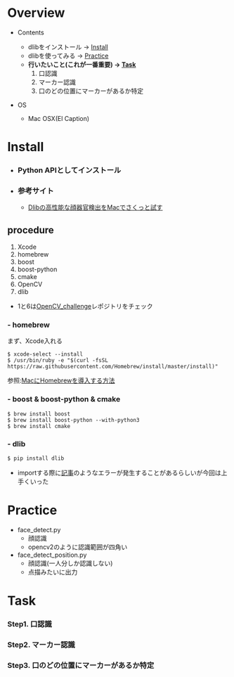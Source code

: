 # Overview
- Contents
    - dlibをインストール → [Install](#install)
    - dlibを使ってみる → [Practice](#practice)
    - **行いたいこと(これが一番重要) → [Task](#task)**
        1. 口認識
        2. マーカー認識
        3. 口のどの位置にマーカーがあるか特定

- OS
    - Mac OSX(El Caption)

# Install
- ### Python APIとしてインストール
- ### 参考サイト
    - [Dlibの高性能な顔器官検出をMacでさくっと試す](https://qiita.com/naoyu822/items/7cce2f2dbad24931cc87)
## procedure
1. Xcode
2. homebrew
3. boost
4. boost-python
5. cmake
6. OpenCV
7. dlib
- 1と6は[OpenCV_challenge](https://github.com/kkkodai/OpenCV_challenge#install)レポジトリをチェック

### - homebrew
まず、Xcode入れる
```
$ xcode-select --install
$ /usr/bin/ruby -e "$(curl -fsSL https://raw.githubusercontent.com/Homebrew/install/master/install)"
```
参照:[MacにHomebrewを導入する方法](https://qiita.com/balius_1064/items/ac7dff5ef10eaf69996f) 

### - boost & boost-python & cmake 
```
$ brew install boost
$ brew install boost-python --with-python3
$ brew install cmake
```

### - dlib
```sh
$ pip install dlib
```

- importする際に[記事](https://stackoverflow.com/questions/45923202/import-dlib-importerror-symbol-not-found-pyclass-type)のようなエラーが発生することがあるらしいが今回は上手くいった

# Practice
- face_detect.py
    - 顔認識
    - opencv2のように認識範囲が四角い
- face_detect_position.py
    - 顔認識(一人分しか認識しない)
    - 点描みたいに出力

# Task
### Step1. 口認識
### Step2. マーカー認識
### Step3. 口のどの位置にマーカーがあるか特定